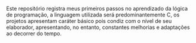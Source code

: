Este repositório registra meus primeiros passos no aprendizado da lógica de programação, a linguagem utilizada será predominantemente C, os projetos apresentam caráter básico pois condiz com o nível de seu elaborador, apresentando, no entanto, constantes melhorias e adaptações ao decorrer do tempo.
